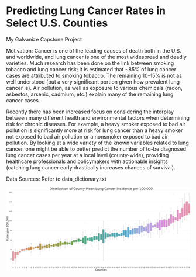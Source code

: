 # Predicting Lung Cancer Rates in Select U.S. Counties
My Galvanize Capstone Project

Motivation:
Cancer is one of the leading causes of death both in the U.S. and worldwide, and lung cancer is one of the most widespread and deadly varieties. Much research has been done on the link between smoking tobacco and lung cancer risk; it is estimated that ~85% of lung cancer cases are attributed to smoking tobacco. The remaining 10-15% is not as well understood (but a very significant portion given how prevalent lung cancer is). Air pollution, as well as exposure to various chemicals (radon, asbestos, arsenic, cadmium, etc.) explain many of the remaining lung cancer cases.

Recently there has been increased focus on considering the interplay between many different health and environmental factors when determining risk for chronic diseases. For example, a heavy smoker exposed to bad air pollution is significantly more at risk for lung cancer than a heavy smoker not exposed to bad air pollution or a nonsmoker exposed to bad air pollution. By looking at a wide variety of the known variables related to lung cancer, one might be able to better predict the number of to-be diagnosed lung cancer cases per year at a local level (county-wide), providing healthcare professionals and policymakers with actionable insights (catching lung cancer early drastically increases chances of survival).


Data Sources: Refer to data_dictionary.txt

![](counties3.png)

